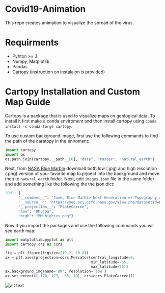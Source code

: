 # Covid19-Animation
This repo creates animation to visualize the spread of the virus.

# Requirments 
- Pyhton >= 3
- Numpy, Matplotlib
- Pandas
- Cartopy (instruction on instalaion is provided)

# Cartopy Installation and Custom Map Guide
Cartopy is a package that is used to visualize maps on geological data. To install it first make a conda enviroment and then install cartopy using ```conda install -c conda-forge cartopy```. 

To use custom background image, first use the following commands to find the path of the caratopy in the eniroment:
```python
import cartopy 
import os 
os.path.join(cartopy.__path__[0], "data", "raster", "natural_earth")
```
Next, from [NASA Blue Marble](https://visibleearth.nasa.gov/collection/1484/blue-marble) download both low (.jpg) and high resolution (.png) version of your favorite map to prjoect into the background and move then to ```natural_earth``` folder. Next, edit ```images.json``` file in the same folder and add something like the following the the json dict:
```python 
"BM": {
      "__comment__": "June, Blue Marble Next Generation w/ Topography and Bathymetry",
      "__source__": "https://neo.sci.gsfc.nasa.gov/view.php?datasetId=BlueMarbleNG-TB",
      "__projection__": "PlateCarree",
      "low": "BM.jpg",
      "high": "BM_highres.png"}
```
Now if you import the packages and use the following commands you will see earth map:
```python
import matplotlib.pyplot as plt
import cartopy.crs as ccrs

fig = plt.figure(figsize=(19.2, 10.8))
ax = plt.axes(projection=ccrs.Mercator(central_longitude=0,  
                                       min_latitude=-65,
                                       max_latitude=70))
ax.background_img(name='BM', resolution='low')
ax.set_extent([-170, 179, -65, 70], crs=ccrs.PlateCarree())
```
![alt text](https://eoimages.gsfc.nasa.gov/images/imagerecords/73000/73726/world.topo.bathy.200406x294x196.jpg "Sample Map")

